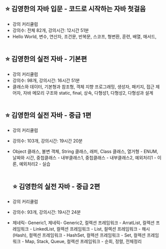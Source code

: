 ## ⭐ 김영한의 자바 입문 - 코드로 시작하는 자바 첫걸음 
* 강의 커리큘럼
* 강의수: 전체 82개, 강의시간: 12시간 51분 
* Hello World, 변수, 연산자, 조건문, 반복문, 스코프, 형변환, 훈련, 배열, 매서드,
  <br><br>

## ⭐ 김영한의 실전 자바 - 기본편 
* 강의 커리큘럼
* 강의수: 98개, 강의시간: 16시간 51분 
* 클래스와 데이터, 기본형과 참조형, 객체 지향 프로그래밍, 생성자, 패키지, 접근 제어자, 자바 메모리 구조와 static, final, 상속, 다형성1, 다형성2, 다형성과 설계
 <br><br>
  
## ⭐ 김영한의 실전 자바 - 중급 1편 
* 강의 커리큘럼
* 강의수: 103개, 강의시간: 19시간 20분 
* Object 클래스, 불변 객체, String 클래스, 래퍼, Class 클래스, 열거형 - ENUM, 날짜와 시간, 중첩클래스 - 내부클래스1, 중첩클래스 - 내부클래스2, 예외처리1 - 이론, 예외처리2 - 실습
 <br><br>

  ## ⭐ 김영한의 실전 자바 - 중급 2편 
* 강의 커리큘럼
* 강의수: 93개, 강의시간: 19시간 24분 
* 제네릭- Generic1, 제네릭- Generic2, 컬렉션 프레임워크 - ArratList, 컬렉션 프레임워크 - LinkedList, 컬렉션 프레임워크 - List, 컬렉션 프레임워크 - 해시(Hash), 컬렉션 프레임워크 - HashSet, 컬렉션 프레임워크 - Set, 컬렉션 프레임워크 - Map, Stack, Queue, 컬렉션 프레임워크 - 순회, 정렬, 전체정리
  <br><br>

  

  
  
